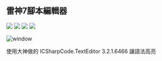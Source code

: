 ## 雷神7腳本編輯器
![](https://img.shields.io/badge/.Net%20Framework-4.5.2-brightgreen) ![](https://img.shields.io/badge/lang-zh--TW-brightgreen) ![](https://img.shields.io/badge/lang-zh--ja-brightgreen) ![](https://img.shields.io/badge/license-LGPL--2.1-blue)

![window](https://user-images.githubusercontent.com/80563677/136105035-69785cdf-96d2-4629-bc17-25676864496b.gif)

使用大神做的 ICSharpCode.TextEditor 3.2.1.6466 讓語法高亮
